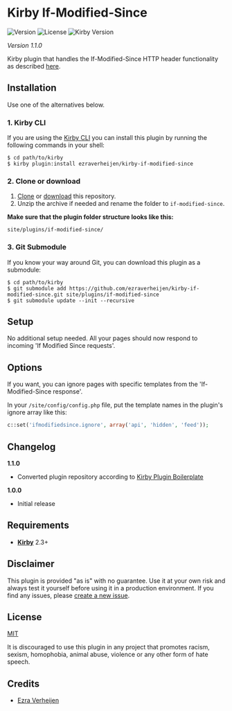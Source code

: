 # Kirby If-Modified-Since

![Version](https://img.shields.io/badge/version-1.1.0-green.svg) ![License](https://img.shields.io/badge/license-MIT-green.svg) ![Kirby Version](https://img.shields.io/badge/Kirby-2.3%2B-red.svg)

*Version 1.1.0*

Kirby plugin that handles the If-Modified-Since HTTP header functionality as described [here](https://varvy.com/ifmodified.html).

## Installation

Use one of the alternatives below.

### 1. Kirby CLI

If you are using the [Kirby CLI](https://github.com/getkirby/cli) you can install this plugin by running the following commands in your shell:

```
$ cd path/to/kirby
$ kirby plugin:install ezraverheijen/kirby-if-modified-since
```

### 2. Clone or download

1. [Clone](https://github.com/ezraverheijen/kirby-if-modified-since.git) or [download](https://github.com/ezraverheijen/kirby-if-modified-since/archive/master.zip) this repository.
2. Unzip the archive if needed and rename the folder to `if-modified-since`.

**Make sure that the plugin folder structure looks like this:**

```
site/plugins/if-modified-since/
```

### 3. Git Submodule

If you know your way around Git, you can download this plugin as a submodule:

```
$ cd path/to/kirby
$ git submodule add https://github.com/ezraverheijen/kirby-if-modified-since.git site/plugins/if-modified-since
$ git submodule update --init --recursive
```

## Setup

No additional setup needed. All your pages should now respond to incoming 'If Modified Since requests'.

## Options

If you want, you can ignore pages with specific templates from the 'If-Modified-Since response'.

In your `/site/config/config.php` file, put the template names in the plugin's ignore array like this:

```php
c::set('ifmodifiedsince.ignore', array('api', 'hidden', 'feed'));
```

## Changelog

**1.1.0**

- Converted plugin repository according to [Kirby Plugin Boilerplate](https://github.com/jenstornell/kirby-boiler-plugin)

**1.0.0**

- Initial release

## Requirements

- [**Kirby**](https://getkirby.com/) 2.3+

## Disclaimer

This plugin is provided "as is" with no guarantee. Use it at your own risk and always test it yourself before using it in a production environment. If you find any issues, please [create a new issue](https://github.com/ezraverheijen/kirby-if-modified-since/issues/new).

## License

[MIT](https://opensource.org/licenses/MIT)

It is discouraged to use this plugin in any project that promotes racism, sexism, homophobia, animal abuse, violence or any other form of hate speech.

## Credits

- [Ezra Verheijen](https://github.com/ezraverheijen)